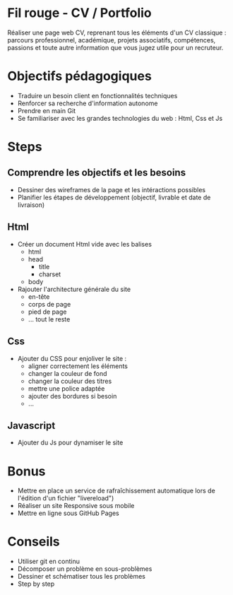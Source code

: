 # Fil rouge - CV / Portfolio
Réaliser une page web CV, reprenant tous les éléments d'un CV classique : parcours professionnel, académique, projets associatifs, compétences, passions et toute autre information que vous jugez utile pour un recruteur.


# Objectifs pédagogiques
* Traduire un besoin client en fonctionnalités techniques
* Renforcer sa recherche d'information autonome
* Prendre en main Git
* Se familiariser avec les grandes technologies du web : Html, Css et Js


# Steps
## Comprendre les objectifs et les besoins
* Dessiner des wireframes de la page et les intéractions possibles
* Planifier les étapes de développement (objectif, livrable et date de livraison)

## Html
* Créer un document Html vide avec les balises
	* html
	* head
		* title
		* charset
	* body
* Rajouter l'architecture générale du site
	* en-tête
	* corps de page
	* pied de page
	* ... tout le reste


## Css
* Ajouter du CSS pour enjoliver le site :
	* aligner correctement les éléments
	* changer la couleur de fond
	* changer la couleur des titres
	* mettre une police adaptée
	* ajouter des bordures si besoin
	* ... 

## Javascript
* Ajouter du Js pour dynamiser le site 


# Bonus 
* Mettre en place un service de rafraîchissement automatique lors de l'édition d'un fichier "livereload")
* Réaliser un site Responsive sous mobile
* Mettre en ligne sous GitHub Pages


# Conseils
* Utiliser git en continu
* Décomposer un problème en sous-problèmes
* Dessiner et schématiser tous les problèmes
* Step by step
